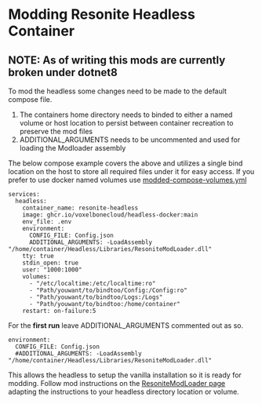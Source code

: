 # Modding Resonite Headless Container

## NOTE: As of writing this mods are currently broken under dotnet8

To mod the headless some changes need to be made to the default compose file. 

 1. The containers home directory needs to binded to either a named volume or host location to persist between container recreation to preserve the mod files
 2. ADDITIONAL_ARGUMENTS needs to be uncommented and used for loading the Modloader assembly

The below compose example covers the above and utilizes a single bind location on the host to store all required files under it for easy access. 
If you prefer to use docker named volumes use [modded-compose-volumes.yml](modded-compose-volumes.yml)

    services:
      headless:
        container_name: resonite-headless
        image: ghcr.io/voxelbonecloud/headless-docker:main 
        env_file: .env
        environment:
          CONFIG_FILE: Config.json
          ADDITIONAL_ARGUMENTS: -LoadAssembly "/home/container/Headless/Libraries/ResoniteModLoader.dll"
        tty: true
        stdin_open: true
        user: "1000:1000"
        volumes:
          - "/etc/localtime:/etc/localtime:ro"
          - "Path/youwant/to/bindtoo/Config:/Config:ro"
          - "Path/youwant/to/bindtoo/Logs:/Logs"
          - "Path/youwant/to/bindtoo:/home/container"
        restart: on-failure:5

For the **first run** leave ADDITIONAL_ARGUMENTS commented out as so. 

    environment:
      CONFIG_FILE: Config.json
      #ADDITIONAL_ARGUMENTS: -LoadAssembly "/home/container/Headless/Libraries/ResoniteModLoader.dll"
This allows the headless to setup the vanilla installation so it is ready for modding.
Follow mod instructions on the [ResoniteModLoader page](https://github.com/resonite-modding-group/ResoniteModLoader) adapting the instructions to your headless directory location or volume. 

